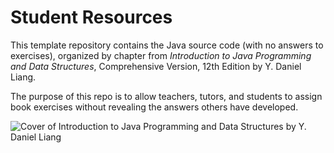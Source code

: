 # Student Resources

This template repository contains the Java source code (with no answers to exercises), organized by chapter from _Introduction to Java Programming and Data Structures_, Comprehensive Version, 12th Edition by Y. Daniel Liang.

The purpose of this repo is to allow teachers, tutors, and students to assign book exercises without revealing the answers others have developed.

![Cover of Introduction to Java Programming and Data Structures by Y. Daniel Liang](https://user-images.githubusercontent.com/5055400/200190780-f85f3307-fd30-4ff7-9266-4c394ddc9b62.jpg)
